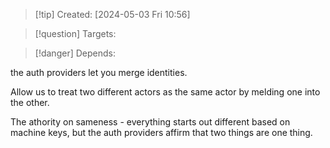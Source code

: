 
>[!tip] Created: [2024-05-03 Fri 10:56]

>[!question] Targets: 

>[!danger] Depends: 

the auth providers let you merge identities.

Allow us to treat two different actors as the same actor by melding one into the other.

The athority on sameness - everything starts out different based on machine keys, but the auth providers affirm that two things are one thing.